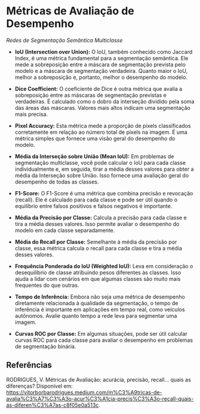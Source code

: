 # Métricas de Avaliação de Desempenho
*Redes de Segmentação Semântica Multiclasse*
- **IoU (Intersection over Union):** O IoU, também conhecido como Jaccard Index, é uma métrica fundamental para a segmentação semântica. Ele mede a sobreposição entre a máscara de segmentação prevista pelo modelo e a máscara de segmentação verdadeira. Quanto maior o IoU, melhor a sobreposição e, portanto, melhor o desempenho do modelo.

- **Dice Coefficient:** O coeficiente de Dice é outra métrica que avalia a sobreposição entre as máscaras de segmentação previstas e verdadeiras. É calculado como o dobro da interseção dividido pela soma das áreas das máscaras. Valores mais altos indicam uma segmentação mais precisa.

- **Pixel Accuracy:** Esta métrica mede a proporção de pixels classificados corretamente em relação ao número total de pixels na imagem. É uma métrica simples que fornece uma visão geral do desempenho do modelo.

- **Média da Interseção sobre União (Mean IoU):** Em problemas de segmentação multiclasse, você pode calcular o IoU para cada classe individualmente e, em seguida, tirar a média desses valores para obter a média da Interseção sobre União. Isso fornece uma avaliação geral do desempenho de todas as classes.

- **F1-Score:** O F1-Score é uma métrica que combina precisão e revocação (recall). Ele é calculado para cada classe e pode ser útil quando o equilíbrio entre falsos positivos e falsos negativos é importante.

- **Média da Precisão por Classe:** Calcula a precisão para cada classe e tira a média desses valores. Isso permite avaliar o desempenho do modelo em cada classe separadamente.

- **Média do Recall por Classe:** Semelhante à média da precisão por classe, essa métrica calcula o recall para cada classe e tira a média desses valores.

- **Frequência Ponderada do IoU (Weighted IoU):** Leva em consideração o desequilíbrio de classe atribuindo pesos diferentes às classes. Isso ajuda a lidar com cenários em que algumas classes são muito mais frequentes do que outras.

- **Tempo de Inferência:** Embora não seja uma métrica de desempenho diretamente relacionada à qualidade da segmentação, o tempo de inferência é importante em aplicações em tempo real, como veículos autônomos. Avalie quanto tempo a rede leva para segmentar uma imagem.

- **Curvas ROC por Classe:** Em algumas situações, pode ser útil calcular curvas ROC para cada classe para avaliar o desempenho em problemas de segmentação binária.


## Referências
RODRIGUES, V. Métricas de Avaliação: acurácia, precisão, recall… quais as diferenças? Disponível em: <https://vitorborbarodrigues.medium.com/m%C3%A9tricas-de-avalia%C3%A7%C3%A3o-acur%C3%A1cia-precis%C3%A3o-recall-quais-as-diferen%C3%A7as-c8f05e0a513c>.

‌
